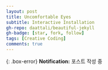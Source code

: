 ```yaml
---
layout: post
title: Uncomfortable Eyes
subtitle: Interactive Installation
gh-repo: daattali/beautiful-jekyll
gh-badge: [star, fork, follow]
tags: [Creative Coding]
comments: true
---
```


{: .box-error}
**Notification:** 포스트 작성 중
